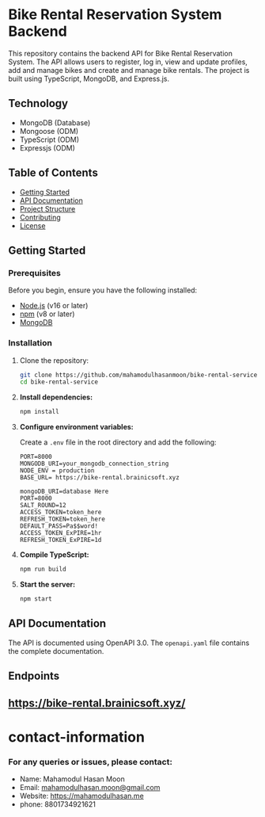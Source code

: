 # Bike Rental Reservation System Backend

This repository contains the backend API for  Bike Rental Reservation System. The API allows users to register, log in, view and update profiles, add and manage bikes  and create and manage bike rentals. The project is built using TypeScript, MongoDB, and Express.js.

## Technology
- MongoDB (Database)
- Mongoose (ODM)
- TypeScript (ODM)
- Expressjs (ODM)

## Table of Contents

- [Getting Started](#getting-started)
- [API Documentation](#api-documentation)
- [Project Structure](#project-structure)
- [Contributing](#contributing)
- [License](#license)

## Getting Started

### Prerequisites

Before you begin, ensure you have the following installed:

- [Node.js](https://nodejs.org/en/download/) (v16 or later)
- [npm](https://www.npmjs.com/get-npm) (v8 or later)
- [MongoDB](https://www.mongodb.com/try/download/community)

### Installation

1. Clone the repository:

   ```bash
   git clone https://github.com/mahamodulhasanmoon/bike-rental-service
   cd bike-rental-service

2. **Install dependencies:**

    ```bash
    npm install
    ```

3. **Configure environment variables:**

    Create a `.env` file in the root directory and add the following:

    ```
    PORT=8000
    MONGODB_URI=your_mongodb_connection_string
    NODE_ENV = production
    BASE_URL= https://bike-rental.brainicsoft.xyz
   
    mongoDB_URI=database Here
    PORT=8000
    SALT_ROUND=12
    ACCESS_TOKEN=token_here
    REFRESH_TOKEN=token_here
    DEFAULT_PASS=Pa$$word!
    ACCESS_TOKEN_ExPIRE=1hr
    REFRESH_TOKEN_ExPIRE=1d
    
    ```

4. **Compile TypeScript:**

    ```bash
    npm run build
    ```

5. **Start the server:**

    ```bash
    npm start
    ```

## API Documentation

The API is documented using OpenAPI 3.0. The `openapi.yaml` file contains the complete documentation.

## Endpoints

## https://bike-rental.brainicsoft.xyz/



# contact-information
### For any queries or issues, please contact:
- Name: Mahamodul Hasan Moon
- Email: mahamodulhasan.moon@gmail.com
- Website: https://mahamodulhasan.me
- phone: 8801734921621